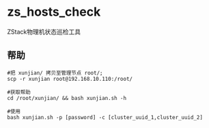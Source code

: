 # zs_hosts_check  
ZStack物理机状态巡检工具  

## 帮助
    
    #把 xunjian/ 拷贝至管理节点 root/;    
    scp -r xunjian root@192.168.10.110:/root/
    
    #获取帮助
    cd /root/xunjian/ && bash xunjian.sh -h 
    
    #使用
    bash xunjian.sh -p [password] -c [cluster_uuid_1,cluster_uuid_2]
